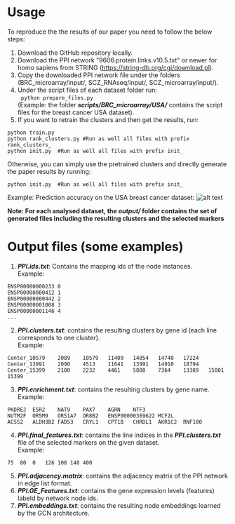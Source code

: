 # Usage

To reproduce the the results of our paper you need to follow the below steps:
1) Download the GitHub repository locally.
2) Download the PPI network "9606.protein.links.v10.5.txt" or newer for homo sapiens from STRING (https://string-db.org/cgi/download.pl).
3) Copy the downloaded PPI network file under the folders (BRC_microarray/input/, SCZ_RNAseq/input/, SCZ_microarray/input/).
4) Under the script files of each dataset folder run:  
``` python prepare_files.py```  
(Example: the folder ***scripts/BRC_microarray/USA/*** contains the script files for the breast cancer USA dataset).
5) If you want to retrain the clusters and then get the results, run:
```
python train.py
python rank_clusters.py #Run as well all files with prefix rank_clusters_
python init.py  #Run as well all files with prefix init_
```
Otherwise, you can simply use the pretrained clusters and directly generate the paper results by running:
```
python init.py  #Run as well all files with prefix init_
```
Example: Prediction accuracy on the USA breast cancer dataset:
![alt text](BRC_USA.png)

**Note: For each analysed dataset, the *output/* folder contains the set of generated files including the resulting clusters and the selected markers**

# Output files (some examples)
1) ***PPI.ids.txt***: Contains the mapping ids of the node instances.  
Example:
```
ENSP00000000233	0
ENSP00000000412	1
ENSP00000000442	2
ENSP00000001008	3
ENSP00000001146	4
...
```
2) ***PPI.clusters.txt***: contains the resulting clusters by gene id (each line corresponds to one cluster).  
Example:
```
Center_10579	2089	10579	11409	14054	14740	17224
Center_13991	2090	4513	11641	13991	14910	18794
Center_15399	2100	2232	4461	5808	7364	13389	15001	15399
```
3) ***PPI.enrichment.txt***: contains the resulting clusters by gene name.  
Example:
```
PKDREJ	ESR2	NAT9	PAX7	AGRN	NTF3
NUTM2F	OR5M9	OR51A7	OR8B2	ENSP00000369622	MCF2L
ACSS2	ALDH3B2	FADS3	CRYL1	CPT1B	CHRDL1	AKR1C2	RNF180
```
4) ***PPI.final_features.txt***: contains the line indices in the ***PPI.clusters.txt*** file of the selected markers on the given dataset.  
Example:
```
75	80	0	126	108	148	400
```
5) ***PPI.adjacency.matrix***: contains the adjacency matrix of the PPI network in edge list format.
6) ***PPI.GE_Features.txt***: contains the gene expression levels (features) labeld by network node ids.
7) ***PPI.embeddings.txt***: contains the resulting node embeddings learned by the GCN architecture.

